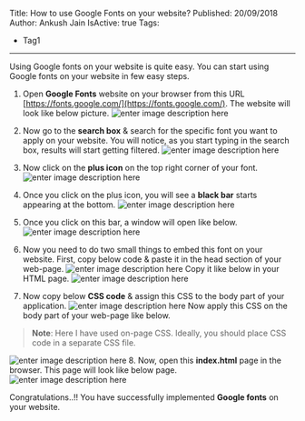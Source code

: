 Title: How to use Google Fonts on your website?
Published: 20/09/2018
Author: Ankush Jain
IsActive: true
Tags:
  - Tag1
---
Using Google fonts on your website is quite easy. You can start using Google fonts on your website in few easy steps. 

1.  Open **Google Fonts** website on your browser from this URL 
[https://fonts.google.com/](https://fonts.google.com/).  The website will look like below picture.
![enter image description here](/img/blogs/how-to-use-google-fonts-on-your-website/how-to-use-google-fonts-on-your-website-1.png)

2.  Now go to the **search box** & search for the specific font you want to apply
on your website. You will notice, as you start typing in the search box, results will start getting filtered. ![enter image description
here](/img/blogs/how-to-use-google-fonts-on-your-website/how-to-use-google-fonts-on-your-website-2.png)

3.  Now click on the **plus icon** on the top right corner of your font.
![enter image description here](/img/blogs/how-to-use-google-fonts-on-your-website/how-to-use-google-fonts-on-your-website-3.png)

4.  Once you click on the plus icon, you will see a **black bar** starts
appearing at the bottom. ![enter image description here](/img/blogs/how-to-use-google-fonts-on-your-website/how-to-use-google-fonts-on-your-website-4.png)

5.  Once you click on this bar, a window will open like below.  ![enter
image description here](/img/blogs/how-to-use-google-fonts-on-your-website/how-to-use-google-fonts-on-your-website-5.png)

6.  Now you need to do two small things to embed this font on your
website. First, copy below code & paste it in the head section of your web-page. ![enter image description here](/img/blogs/how-to-use-google-fonts-on-your-website/how-to-use-google-fonts-on-your-website-6.png) Copy it like below in your HTML page. ![enter image description here](/img/blogs/how-to-use-google-fonts-on-your-website/how-to-use-google-fonts-on-your-website-7.png)

7.  Now copy below **CSS code** & assign this CSS to the body part of your
application. ![enter image description here](/img/blogs/how-to-use-google-fonts-on-your-website/how-to-use-google-fonts-on-your-website-8.png) Now apply this CSS
on the body part of your web-page like below.  

> **Note**: Here I have used on-page CSS. Ideally, you should place CSS code in a separate CSS file.

![enter image description here](/img/blogs/how-to-use-google-fonts-on-your-website/how-to-use-google-fonts-on-your-website-9.png) 8. Now, open this **index.html** page in the browser. This page will look like below page. ![enter image description here](/img/blogs/how-to-use-google-fonts-on-your-website/how-to-use-google-fonts-on-your-website-10.png)

Congratulations..!! You have successfully implemented **Google fonts** on your website. 

                